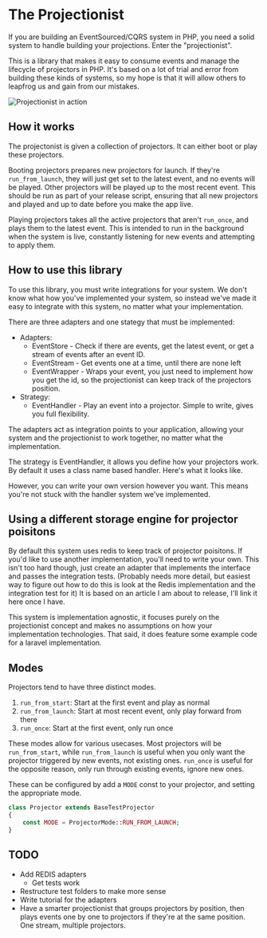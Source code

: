 # The Projectionist

If you are building an EventSourced/CQRS system in PHP, you need a solid system to handle building your projections. Enter the "projectionist".

This is a library that makes it easy to consume events and manage the lifecycle of projectors in PHP. It's based on a lot of trial and error from building these kinds of systems, so my hope is that it will allow others to leapfrog us and gain from our mistakes.

![Projectionist in action](https://res.cloudinary.com/practicaldev/image/fetch/s--0Wje2n09--/c_limit%2Cf_auto%2Cfl_progressive%2Cq_auto%2Cw_880/https://thepracticaldev.s3.amazonaws.com/i/ea3uvjpnhca5wokt6tnx.png)

## How it works
The projectonist is given a collection of projectors. It can either boot or play these projectors.

Booting projectors prepares new projectors for launch. If they're `run_from_launch`, they will just get set to the latest event, and no events will be played. Other projectors will be played up to the most recent event. This should be run as part of your release script, ensuring that all new projectors and played and up to date before you make the app live.

Playing projectors takes all the active projectors that aren't `run_once`, and plays them to the latest event. This is intended to run in the background when the system is live, constantly listening for new events and attempting to apply them.

## How to use this library
To use this library, you must write integrations for your system. We don't know what how you've implemented your system, so instead we've made it easy to integrate with this system, no matter what your implementation.

There are three adapters and one stategy that must be implemented:
- Adapters:
  - EventStore - Check if there are events, get the latest event, or get a stream of events after an event ID.
  - EventStream - Get events one at a time, until there are none left
  - EventWrapper - Wraps your event, you just need to implement how you get the id, so the projectionist can keep track of the projectors position.
- Strategy:
  - EventHandler - Play an event into a projector. Simple to write, gives you full flexibility.

The adapters act as integration points to your application, allowing your system and the projectionist to work together, no matter what the implementation.

The strategy is EventHandler, it allows you define how your projectors work. By default it uses a class name based handler. Here's what it looks like.



However, you can write your own version however you want. This means you're not stuck with the handler system we've implemented.

## Using a different storage engine for projector poisitons
By default this system uses redis to keep track of projector poisitons. If you'd like to use another implementation, you'll need to write your own. This isn't too hard though, just create an adapter that implements the interface and passes the integration tests. 
(Probably needs more detail, but easiest way to figure out how to do this is look at the Redis implementation and the integration test for it)
It is based on an article I am about to release, I'll link it here once I have.

This system is implementation agnostic, it focuses purely on the projectionist concept and makes no assumptions on how your implementation technologies. That said, it does feature some example code for a laravel implementation.

## Modes
Projectors tend to have three distinct modes.
1. `run_from_start`: Start at the first event and play as normal
3. `run_from_launch`: Start at most recent event, only play forward from there
2. `run_once`: Start at the first event, only run once

These modes allow for various usecases. Most projectors will be `run_from_start`, while `run_from_launch` is useful when you only want the projector triggered by new events, not existing ones. `run_once` is useful for the opposite reason, only run through existing events, ignore new ones.

These can be configured by add a `MODE` const to your projector, and setting the appropriate mode.
```php
class Projector extends BaseTestProjector
{
    const MODE = ProjectorMode::RUN_FROM_LAUNCH;
}
```

## TODO
- Add REDIS adapters
    - Get tests work
- Restructure test folders to make more sense
- Write tutorial for the adapters
- Have a smarter projectionist that groups projectors by position, then plays events one by one to projectors if they're at the same position. One stream, multiple projectors.